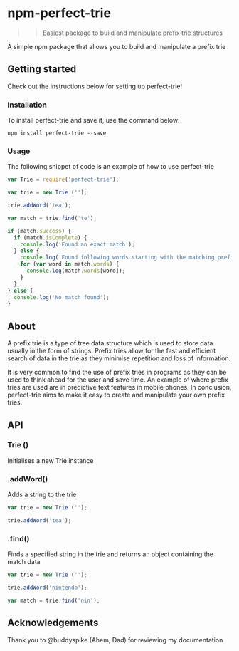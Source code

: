 # npm-perfect-trie
>> Easiest package to build and manipulate prefix trie structures

A simple npm package that allows you to build and manipulate a prefix trie

## Getting started

Check out the instructions below for setting up perfect-trie!

### Installation

To install perfect-trie and save it, use the command below:

```
npm install perfect-trie --save
```

### Usage

The following snippet of code is an example of how to use perfect-trie

```js
var Trie = require('perfect-trie');

var trie = new Trie ('');

trie.addWord('tea');

var match = trie.find('te');

if (match.success) {
  if (match.isComplete) {
    console.log('Found an exact match');
  } else {
    console.log('Found following words starting with the matching prefix: ')
    for (var word in match.words) {
      console.log(match.words[word]);
    }
  }
} else {
  console.log('No match found');
}
```

## About
A prefix trie is a type of tree data structure which is used to store data usually in the form of strings. Prefix tries allow for the fast and efficient search of data in the trie as they minimise repetition and loss of information.

It is very common to find the use of prefix tries in programs as they can be used to think ahead for the user and save time. An example of where prefix tries are used are in predictive text features in mobile phones. In conclusion, perfect-trie aims to make it easy to create and manipulate your own prefix tries.

## API
### Trie ()
Initialises a new Trie instance

### .addWord()
Adds a string to the trie
```js
var trie = new Trie ('');

trie.addWord('tea');
```

### .find()
Finds a specified string in the trie and returns an object containing the match data
```js
var trie = new Trie ('');

trie.addWord('nintendo');

var match = trie.find('nin');
```

## Acknowledgements

Thank you to @buddyspike (Ahem, Dad) for reviewing my documentation